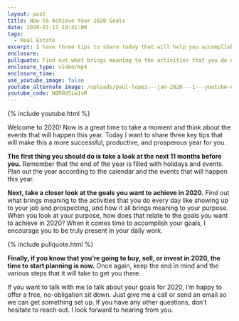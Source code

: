 ```yaml
---
layout: post
title: How to Achieve Your 2020 Goals
date: 2020-01-17 19:41:00
tags:
  - Real Estate
excerpt: I have three tips to share today that will help you accomplish more in 2020.
enclosure:
pullquote: Find out what brings meaning to the activities that you do every day.
enclosure_type: video/mp4
enclosure_time:
use_youtube_image: false
youtube_alternate_image: /uploads/paul-lopez---jan-2020---1---youtube-edit.jpg
youtube_code: N0RHdSiw1sM
---
```


{% include youtube.html %}

Welcome to 2020\! Now is a great time to take a moment and think about the events that will happen this year. Today I want to share three key tips that will make this a more successful, productive, and prosperous year for you.

**The first thing you should do is take a look at the next 11 months before you.** Remember that the end of the year is filled with holidays and events. Plan out the year according to the calendar and the events that will happen this year.

**Next, take a closer look at the goals you want to achieve in 2020.** Find out what brings meaning to the activities that you do every day like showing up to your job and prospecting, and how it all brings meaning to your purpose. When you look at your purpose, how does that relate to the goals you want to achieve in 2020? When it comes time to accomplish your goals, I encourage you to be truly present in your daily work.

{% include pullquote.html %}

**Finally, if you know that you’re going to buy, sell, or invest in 2020, the time to start planning is now.** Once again, keep the end in mind and the various steps that it will take to get you there.

If you want to talk with me to talk about your goals for 2020, I’m happy to offer a free, no-obligation sit down. Just give me a call or send an email so we can get something set up. If you have any other questions, don’t hesitate to reach out. I look forward to hearing from you.

&nbsp;
